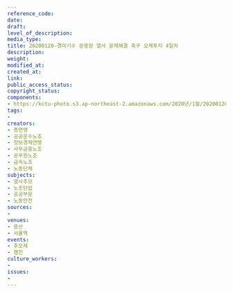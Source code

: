 ```yaml
---
reference_code: 
date: 
draft: 
level_of_description: 
media_type: 
title: 20200120-경마기수 문중원 열사 문제해결 촉구 오체투지 4일차
description: 
weight: 
modified_at: 
created_at: 
link: 
public_access_status: 
copyright_status: 
components:
- https://kctu-photo.s3.ap-northeast-2.amazonaws.com/2020년/1월/20200120-경마기수+문중원+열사+문제해결+촉구+오체투지+4일차/_CTU6930.jpg
tags:
- 
creators:
- 총연맹
- 공공운수노조
- 정보경제연맹
- 사무금융노조
- 공무원노조
- 금속노조
- 노동단체
subjects:
- 열사추모
- 노조탄압
- 공공부문
- 노동안전
sources:
- 
venues:
- 용산
- 서울역
events:
- 추모제
- 행진
culture_workers:
- 
issues:
- 
---
```

